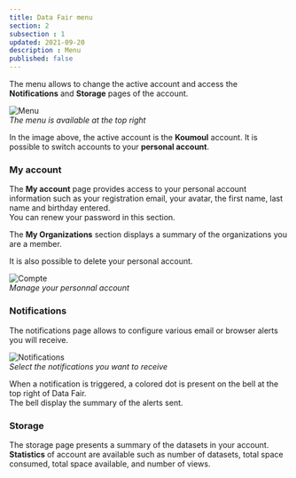 ```yaml
---
title: Data Fair menu
section: 2
subsection : 1
updated: 2021-09-20
description : Menu
published: false
---
```


The menu allows to change the active account and access the **Notifications** and **Storage** pages of the account.

![Menu](./images/user-guide/menu.jpg)  
*The menu is available at the top right*

In the image above, the active account is the **Koumoul** account. It is possible to switch accounts to your **personal account**.

### My account

The **My account** page provides access to your personal account information such as your registration email, your avatar, the first name, last name and birthday entered.  
You can renew your password in this section.

The **My Organizations** section displays a summary of the organizations you are a member.

It is also possible to delete your personal account.

![Compte](./images/user-guide/menu-account.jpg)  
*Manage your personnal account*

### Notifications

The notifications page allows to configure various email or browser alerts you will receive.

![Notifications](./images/user-guide/notify.jpg)  
*Select the notifications you want to receive*

When a notification is triggered, a colored dot is present on the bell at the top right of Data Fair.  
The bell display the summary of the alerts sent.

### Storage

The storage page presents a summary of the datasets in your account.  
**Statistics** of account are available such as number of datasets, total space consumed, total space available, and number of views.
